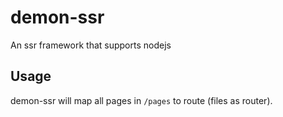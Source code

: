 # demon-ssr
An ssr framework that supports nodejs

## Usage

demon-ssr will map all pages in `/pages` to route (files as router).
